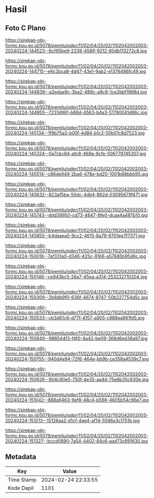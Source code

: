 # Hasil

## Foto C Plano

https://sirekap-obj-formc.kpu.go.id/5078/pemilu/pdpr/11/02/04/20/02/1102042002003-20240224-144523--6cf65be9-2339-4589-9212-80db113272c8.jpg

https://sirekap-obj-formc.kpu.go.id/5078/pemilu/pdpr/11/02/04/20/02/1102042002003-20240224-144715--e6c2bca8-4d47-43e1-9ab2-e1376486fc49.jpg

https://sirekap-obj-formc.kpu.go.id/5078/pemilu/pdpr/11/02/04/20/02/1102042002003-20240224-144839--a2edaa9c-3ba2-489c-a9c8-1ce2bbf1968d.jpg

https://sirekap-obj-formc.kpu.go.id/5078/pemilu/pdpr/11/02/04/20/02/1102042002003-20240224-144955--7231d991-b66d-4563-b4a3-51780041d86c.jpg

https://sirekap-obj-formc.kpu.go.id/5078/pemilu/pdpr/11/02/04/20/02/1102042002003-20240224-145134--1f9b75a3-b00f-4d84-b1c2-50b01c8d7523.jpg

https://sirekap-obj-formc.kpu.go.id/5078/pemilu/pdpr/11/02/04/20/02/1102042002003-20240224-145324--0a7cbc84-afc8-469a-8cfe-506779745307.jpg

https://sirekap-obj-formc.kpu.go.id/5078/pemilu/pdpr/11/02/04/20/02/1102042002003-20240224-145514--c86de949-2ba6-478e-bd20-1001b68bbb95.jpg

https://sirekap-obj-formc.kpu.go.id/5078/pemilu/pdpr/11/02/04/20/02/1102042002003-20240224-145632--823af5ba-50dc-4db4-862d-03095679f471.jpg

https://sirekap-obj-formc.kpu.go.id/5078/pemilu/pdpr/11/02/04/20/02/1102042002003-20240224-145743--ddd39950-cd73-4847-8fe0-dcaa4a487b10.jpg

https://sirekap-obj-formc.kpu.go.id/5078/pemilu/pdpr/11/02/04/20/02/1102042002003-20240224-145855--b4daaea5-9cc2-4615-8a79-6701ee7f7371.jpg

https://sirekap-obj-formc.kpu.go.id/5078/pemilu/pdpr/11/02/04/20/02/1102042002003-20240224-150018--7af331a0-d346-425c-9166-a57685b95d6c.jpg

https://sirekap-obj-formc.kpu.go.id/5078/pemilu/pdpr/11/02/04/20/02/1102042002003-20240224-150146--ce943bc5-26a7-45ea-a314-253232710204.jpg

https://sirekap-obj-formc.kpu.go.id/5078/pemilu/pdpr/11/02/04/20/02/1102042002003-20240224-150309--2b8db9f0-636f-4674-8747-50b227754d5c.jpg

https://sirekap-obj-formc.kpu.go.id/5078/pemilu/pdpr/11/02/04/20/02/1102042002003-20240224-150533--cb3d61c6-d77f-4157-a905-c988ea961fd5.jpg

https://sirekap-obj-formc.kpu.go.id/5078/pemilu/pdpr/11/02/04/20/02/1102042002003-20240224-150649--988544f3-f4f0-4a42-be09-368d6ed38a97.jpg

https://sirekap-obj-formc.kpu.go.id/5078/pemilu/pdpr/11/02/04/20/02/1102042002003-20240224-150755--940d4e94-72f6-464e-bb9b-ce358a4539c7.jpg

https://sirekap-obj-formc.kpu.go.id/5078/pemilu/pdpr/11/02/04/20/02/1102042002003-20240224-150926--904c90e5-750f-4e35-aa44-75e8b35c630e.jpg

https://sirekap-obj-formc.kpu.go.id/5078/pemilu/pdpr/11/02/04/20/02/1102042002003-20240224-151042--888a9463-9ef8-48c4-b566-4605b54c96e7.jpg

https://sirekap-obj-formc.kpu.go.id/5078/pemilu/pdpr/11/02/04/20/02/1102042002003-20240224-151213--15126aa2-d1cf-4ae4-af14-5598a3c1751b.jpg

https://sirekap-obj-formc.kpu.go.id/5078/pemilu/pdpr/11/02/04/20/02/1102042002003-20240224-151327--bccd0890-7a54-4402-84c6-aad73c691630.jpg


## Metadata

| Key        | Value               |
| ---------- | ------------------- |
| Time Stamp | 2024-02-24 22:33:55 |
| Kode Dapil | 1101                |



